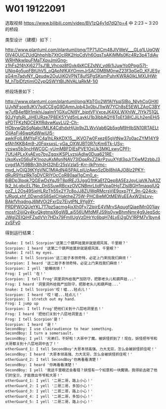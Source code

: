 # W01 19122091

选取视频 https://www.bilibili.com/video/BV1zQ4y1d7dQ?p=4 中 2:23 ~ 3:20 的桥段

类型设计（建模）如下：

http://www.plantuml.com/plantuml/png/TP71JlCm48JlVWeV___GLq1LUqOW0IV4OUiCZUdQhhphIb7XtOcIRK2HoCdVh6OqsTsAKjMMs0Kc4Rz3p4TdiAyWRHNkwlpuFMaTXpvJmiGng-z1hFs2f4hXj627TsJ1B_Vhcqz8fGvk4kKCEZsNV_yd6i1iJuwYo0Ppgi57I-UNiq4g5upFBtUhV5_oQApNfKAYOmmJrSAC0MBM0nwZ23f3qGeD_KFJESysG4m7advNY_Qeudw2OuUiKOVPNT8ufSPgSKsmPuhrKWRA0IkLMXUHWrM_hTblDfztjmlOZypQSWYtBlJNVALlaRkM-1i0



桥段场景如下：

http://www.plantuml.com/plantuml/png/KbTGo2WfAIYsqjSlBo_NIyhCoGHXlUJyNFsop9JKV7sdCCEgG9DAmnJpb43x0biJ1IwW7YCh8sE5EWLZAoC3BYw7ufB4efBIt1mkhiJaalmY1GXuCNl9Y_bjptVFVxceJK4XiLWXhIW_7IYk751QL92JYgfsRj_JjHEURze7P8EK5YVd5nLavkU1b3lbbAQY6ToEf38lCJiLh2enEHj5sPDTFKzNDCEKfIRdvwKuvLU2-Ch-HObvwQbSgNabcIMLK4CdhdxHjUp9xZLWvVab6Qb5xgM9HIbSN10RTAELtOjIAsFj46wpKdWwiUl5-awklFoIL8MYpFIC4a1hLRkKDX15__iKVO7w0Fxez65gVtNw37o0acZYM14Y9efAh1KKB4m9-J0FqxsxsL-yGa_OXWJBT0R7cKm6Tk-USy-vzsws5b3ncHWCGC-yUmMBFDIEsPVE1OsUk3MKLxwyCPFI-7UfJ4PLxXyAEvo7byZgqxiKSPLvzsjAdIw0Dua621RE-UkoKyx0S6uFK1nozuKsMsnINAV73lDqsRxZZikrPzuuXYdI3qJrTXwM2zbbJ3cvgd1A759BBn3lh3H32hEr25sVzla5-Krr-ilkPnmc-mvd_iyOiQ3tKYgVNC1MlAdN4i5PAiLpIUzAwoSzDbI8hilAJO8Iz2PKY-dRuR9YszlRkTgDVCRIYOcCoR80aaI1gCm0_e-6jBDp3Ipqk7QGEwDsYqJ9T8pIREJ3JggG1ItKaEfZQep8A5EzJqyLiaVA7pA3ZIk2_bLgbcEL7Np_DnSSuwRBcxzOVCNBmrLtidPVpa0HgTZlsIBGH1maqqlUQgzZ_L2Os495ieHLRzTh55x2Y7c8oJJ8ZUWqRMcrsVjE9oxp7fY_9n-Q24ck-tJRugLxhf_0DwndiS8SeICHaktheZ75W-PHC8ieMOtMEWuEEAxW2lsLvv-BAkfVhqdngJ6MVOj2FxrDz7EiytPN_9Yg9Y-PRDPWOQUeYKL7T7pz5acmg4jxXh0Fy72lpjrE4VMrvSAqugfQjaeIMn001jaymosfr2ijjiQy4kvQkgtmsX6gWB_aj556UMfdMFJS9is0ywBhmNmr4g9JeqSdcJWgIZEIQiHFZsdVVr7HDx79FmIIUgVzDHrYc6bqH74LyEj2gDV1RPM7v1byn4zySFy0



得到运行结果：

```
Snake: I tell Scorpion'这第二个葫芦娃莫非就是顺风耳、千里眼？'
Scorpion: I heard '这第二个葫芦娃莫非就是顺风耳、千里眼？'      
Snake: I roll my eyes. 
Snake: I tell Scorpion'这二娃子本领奇特，必定上门来找我们麻烦！'
Scorpion: I heard '这二娃子本领奇特，必定上门来找我们麻烦！'    
Scorpion: I yell '蛤蟆统领！'
Frog: I yell '在！'
Scorpion: I tell Frog'洞里洞外给我严加防守，把那老头儿和葫芦娃...'
Frog: I heard '洞里洞外给我严加防守，把那老头儿和葫芦娃...'
Snake: I tell Scorpion'哎！嘘...轻点儿！'
Scorpion: I heard '哎！嘘...轻点儿！'
Scorpion: I stretch out my hand.
Frog: I jump up
Scorpion: I tell Frog'把他们关到十八层地洞里去！'
Frog: I heard '把他们关到十八层地洞里去！'
Frog: I tell Scorpion'是！'
Scorpion: I heard '是！'
SecondBoy: I use clairaudience to hear something.
SecondBoy: I turn a somersault.
SecondBoy: I yell '兄弟们，不好啦！大哥中了魔，被妖怪抓到了！现在，妖怪把爷爷和大哥都关到十八层地洞中去了！'
otherGuard_1: I tell SecondBoy'大哥本领高强、力大无穷，怎么会被妖怪抓住呢！'
SecondBoy: I heard '大哥本领高强、力大无穷，怎么会被妖怪抓住呢！'
otherGuard_2: I tell SecondBoy'你再看看清楚！'
SecondBoy: I heard '你再看看清楚！'
SecondBoy: I yell '我这千里眼还会看错？妖怪有一个如意和一块魔镜，我得前去砸了他们的宝贝，才能救出爷爷和大哥！'
otherGuard_1: I yell '二哥二哥，路上小心！'
otherGuard_2: I yell '二哥二哥，多加小心！'
otherGuard_3: I yell '二哥二哥，路上小心！'
otherGuard_4: I yell '二哥二哥，多加小心！'
otherGuard_5: I yell '二哥二哥，路上小心！'
```


